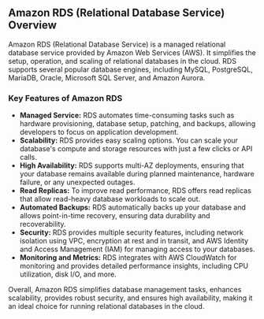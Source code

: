 ## Amazon RDS (Relational Database Service) Overview

Amazon RDS (Relational Database Service) is a managed relational database service provided by Amazon Web Services (AWS). It simplifies the setup, operation, and scaling of relational databases in the cloud. RDS supports several popular database engines, including MySQL, PostgreSQL, MariaDB, Oracle, Microsoft SQL Server, and Amazon Aurora.

### Key Features of Amazon RDS

- **Managed Service:** RDS automates time-consuming tasks such as hardware provisioning, database setup, patching, and backups, allowing developers to focus on application development.
- **Scalability:** RDS provides easy scaling options. You can scale your database's compute and storage resources with just a few clicks or API calls.
- **High Availability:** RDS supports multi-AZ deployments, ensuring that your database remains available during planned maintenance, hardware failure, or any unexpected outages.
- **Read Replicas:** To improve read performance, RDS offers read replicas that allow read-heavy database workloads to scale out.
- **Automated Backups:** RDS automatically backs up your database and allows point-in-time recovery, ensuring data durability and recoverability.
- **Security:** RDS provides multiple security features, including network isolation using VPC, encryption at rest and in transit, and AWS Identity and Access Management (IAM) for managing access to your databases.
- **Monitoring and Metrics:** RDS integrates with AWS CloudWatch for monitoring and provides detailed performance insights, including CPU utilization, disk I/O, and more.

Overall, Amazon RDS simplifies database management tasks, enhances scalability, provides robust security, and ensures high availability, making it an ideal choice for running relational databases in the cloud.


